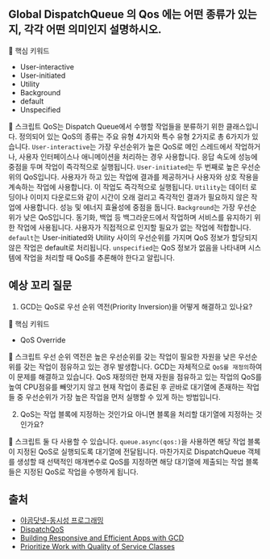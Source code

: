 ## Global DispatchQueue 의 Qos 에는 어떤 종류가 있는지, 각각 어떤 의미인지 설명하시오.

🔑 핵심 키워드
- User-interactive
- User-initiated
- Utility
- Background
- default
- Unspecified

📝 스크립트
QoS는 Dispatch Queue에서 수행할 작업들을 분류하기 위한 클래스입니다.
정의되어 있는 QoS의 종류는 주요 유형 4가지와 특수 유형 2가지로 총 6가지가 있습니다.
`User-interactive`는 가장 우선순위가 높은 QoS로 메인 스레드에서 작업하거나, 사용자 인터페이스나 애니메이션을 처리하는 경우 사용합니다. 응답 속도에 성능에 중점을 두며 작업이 즉각적으로 실행됩니다.
`User-initiated`는 두 번째로 높은 우선순위의 QoS입니다. 사용자가 하고 있는 작업에 결과를 제공하거나 사용자와 상호 작용을 계속하는 작업에 사용합니다. 이 작업도 즉각적으로 실행됩니다.
`Utility`는 데이터 로딩이나 이미지 다운로드와 같이 시간이 오래 걸리고 즉각적인 결과가 필요하지 않은 작업에 사용합니다. 성능 및 에너지 효율성에 중점을 둡니다.
`Background`는 가장 우선순위가 낮은 QoS입니다. 동기화, 백업 등 백그라운드에서 작업하며 서비스를 유지하기 위한 작업에 사용됩니다. 사용자가 직접적으로 인지할 필요가 없는 작업에 적합합니다.
`default`는 User-initiated와 Utility 사이의 우선순위를 가지며 QoS 정보가 할당되지 않은 작업은 default로 처리됩니다.
`unspecified`는 QoS 정보가 없음을 나타내며 시스템에 작업을 처리할 때 QoS를 추론해야 한다고 알립니다.

## 예상 꼬리 질문
1. GCD는 QoS로 우선 순위 역전(Priority Inversion)을 어떻게 해결하고 있나요?

🔑 핵심 키워드
- QoS Override

📝 스크립트
우선 순위 역전은 높은 우선순위를 갖는 작업이 필요한 자원을 낮은 우선순위를 갖는 작업이 점유하고 있는 경우 발생합니다. GCD는 자체적으로 `QoS를 재정의`하여 이 문제를 해결하고 있습니다.
QoS 재정의란 현재 자원을 점유하고 있는 작업의 QoS를 높여 CPU점유를 빼앗기지 않고 현재 작업이 종료된 후 곧바로 대기열에 존재하는 작업들 중 우선순위가 가장 높은 작업을 먼저 실행할 수 있게 하는 방법입니다.

2. QoS는 작업 블록에 지정하는 것인가요 아니면 블록을 처리할 대기열에 지정하는 것인가요?

📝 스크립트
둘 다 사용할 수 있습니다. `queue.async(qos:)`을 사용하면 해당 작업 블록이 지정된 QoS로 실행되도록 대기열에 전달됩니다. 마찬가지로 DispatchQueue 객체를 생성할 때 선택적인 매개변수로 QoS를 지정하면 해당 대기열에 제출되는 작업 블록들은 지정된 QoS로 작업을 수행하게 됩니다. 

## 출처
- [야곰닷넷-동시성 프로그래밍](https://yagom.net/courses/동시성-프로그래밍-concurrency-programming/lessons/gcd-심화/topic/qos/)
- [DispatchQoS](https://developer.apple.com/documentation/dispatch/dispatchqos)
- [Building Responsive and Efficient Apps with GCD](https://developer.apple.com/videos/play/wwdc2015/718/)
- [Prioritize Work with Quality of Service Classes](https://developer.apple.com/library/archive/documentation/Performance/Conceptual/EnergyGuide-iOS/PrioritizeWorkWithQoS.html#//apple_ref/doc/uid/TP40015243-CH39-SW1)

